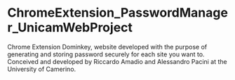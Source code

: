 # ChromeExtension_PasswordManager_UnicamWebProject
Chrome Extension Dominkey, website developed with the purpose of generating and storing password securely for each site you want to. Conceived and developed by Riccardo Amadio and Alessandro Pacini at the University of Camerino.
